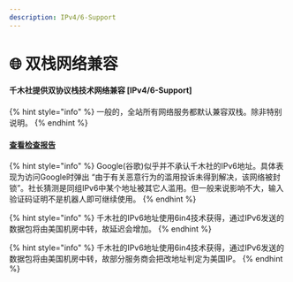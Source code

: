 ```yaml
---
description: IPv4/6-Support
---
```


# 🌐 双栈网络兼容

#### 千木社提供双协议栈技术网络兼容 \[IPv4/6-Support]

{% hint style="info" %}
一般的，全站所有网络服务都默认兼容双栈。除非特别说明。
{% endhint %}

#### [查看检查报告](https://sqs.senki.top/ipv6)

{% hint style="info" %}
Google(谷歌)似乎并不承认千木社的IPv6地址。具体表现为访问Google时弹出 “由于有关恶意行为的滥用投诉未得到解决，该网络被封锁”。社长猜测是同组IPv6中某个地址被其它人滥用。但一般来说影响不大，输入验证码证明不是机器人即可继续使用。
{% endhint %}

{% hint style="info" %}
千木社的IPv6地址使用6in4技术获得，通过IPv6发送的数据包将由美国机房中转，故延迟会增加。
{% endhint %}

{% hint style="info" %}
千木社的IPv6地址使用6in4技术获得，通过IPv6发送的数据包将由美国机房中转，故部分服务商会把改地址判定为美国IP。
{% endhint %}
